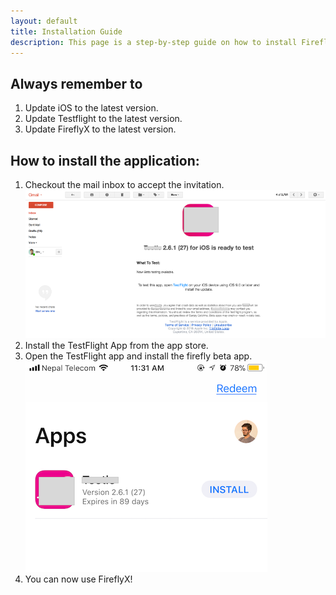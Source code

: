 ```yaml
---
layout: default
title: Installation Guide
description: This page is a step-by-step guide on how to install FireflyX.
---
```

## Always remember to
1. Update iOS to the latest version.
1. Update Testflight to the latest version.
1. Update FireflyX to the latest version.

## How to install the application:
1. Checkout the mail inbox to accept the invitation.
![emailsample](/assets/img/emailinvite.png)
2. Install the TestFlight App from the app store.
3. Open the TestFlight app and install the firefly beta app.
![instal](/assets/img/installfirefly.png)
4. You can now use FireflyX!

